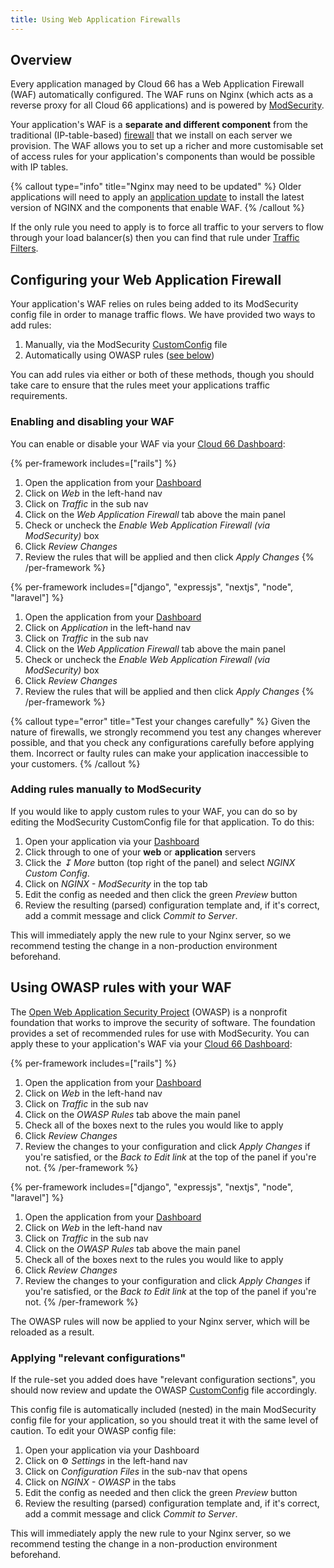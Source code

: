 ```yaml
---
title: Using Web Application Firewalls
---
```


## Overview

Every application managed by Cloud 66 has a Web Application Firewall (WAF) automatically configured. The WAF runs on Nginx (which acts as a reverse proxy for all Cloud 66 applications) and is powered by [ModSecurity](https://github.com/SpiderLabs/ModSecurity). 

Your application's WAF is a **separate and different component** from the traditional (IP-table-based) [firewall](/docs/security/firewall-rule) that we install on each server we provision. The WAF allows you to set up a richer and more customisable set of access rules for your application's components than would be possible with IP tables.

{% callout type="info" title="Nginx may need to be updated" %}
 Older applications will need to apply an [application update](/docs/build-and-config/application-updates) to install the latest version of NGINX and the components that enable WAF. 
{% /callout %}

If the only rule you need to apply is to force all traffic to your servers to flow through your load balancer(s) then you can find that rule under [Traffic Filters](/docs/networking/network-configuration).

## Configuring your Web Application Firewall

Your application's WAF relies on rules being added to its ModSecurity config file in order to manage traffic flows. We have provided two ways to add rules:

1. Manually, via the ModSecurity [CustomConfig](/docs/custom-config/custom-config) file
2. Automatically using OWASP rules ([see below](#using-owasp-rules-with-your-waf))

You can add rules via either or both of these methods, though you should take care to ensure that the rules meet your applications traffic requirements.

### Enabling and disabling your WAF

You can enable or disable your WAF via your [Cloud 66 Dashboard](https://app.cloud66.com/):

{% per-framework includes=["rails"] %}
1. Open the application from your [Dashboard](https://app.cloud66.com/dashboard)
2. Click on *Web* in the left-hand nav
3. Click on *Traffic* in the sub nav
4. Click on the *Web Application Firewall* tab above the main panel
5. Check or uncheck the *Enable Web Application Firewall (via ModSecurity)* box 
6. Click *Review Changes* 
7. Review the rules that will be applied and then click *Apply Changes* 
{% /per-framework %}

{% per-framework includes=["django", "expressjs", "nextjs", "node", "laravel"] %}
1. Open the application from your [Dashboard](https://app.cloud66.com/dashboard)
2. Click on *Application* in the left-hand nav
3. Click on *Traffic* in the sub nav
4. Click on the *Web Application Firewall* tab above the main panel
5. Check or uncheck the *Enable Web Application Firewall (via ModSecurity)* box 
6. Click *Review Changes* 
7. Review the rules that will be applied and then click *Apply Changes* 
{% /per-framework %}

{% callout type="error" title="Test your changes carefully" %}
Given the nature of firewalls, we strongly recommend you test any changes wherever possible, and that you check any configurations carefully before applying them. Incorrect or faulty rules can make your application inaccessible to your customers.
{% /callout %}

### Adding rules manually to ModSecurity

If you would like to apply custom rules to your WAF, you can do so by editing the ModSecurity CustomConfig file for that application. To do this:

1. Open your application via your [Dashboard](https://app.cloud66.com/)
2. Click through to one of your **web** or **application** servers
3. Click the *&#8615; More* button (top right of the panel) and select *NGINX Custom Config*.
4. Click on *NGINX - ModSecurity* in the top tab
5. Edit the config as needed and then click the green *Preview* button
6. Review the resulting (parsed) configuration template and, if it's correct, add a commit message and click *Commit to Server*.  

This will immediately apply the new rule to your Nginx server, so we recommend testing the change in a non-production environment beforehand. 

## Using OWASP rules with your WAF

The [Open Web Application Security Project](https://owasp.org/about/) (OWASP) is a nonprofit foundation that works to improve the security of software. The foundation provides a set of recommended rules for use with ModSecurity. You can apply these to your application's WAF via your [Cloud 66 Dashboard](https://app.cloud66.com/):

{% per-framework includes=["rails"] %}
1. Open the application from your [Dashboard](https://app.cloud66.com/dashboard)
2. Click on *Web* in the left-hand nav
3. Click on *Traffic* in the sub nav 
4. Click on the *OWASP Rules* tab above the main panel
6. Check all of the boxes next to the rules you would like to apply
7. Click *Review Changes* 
8. Review the changes to your configuration and click *Apply Changes* if you're satisfied, or the *Back to Edit link* at the top of the panel if you're not.
{% /per-framework %}

{% per-framework includes=["django", "expressjs", "nextjs", "node", "laravel"] %}
1. Open the application from your [Dashboard](https://app.cloud66.com/dashboard)
2. Click on *Web* in the left-hand nav
3. Click on *Traffic* in the sub nav 
4. Click on the *OWASP Rules* tab above the main panel
6. Check all of the boxes next to the rules you would like to apply
7. Click *Review Changes* 
8. Review the changes to your configuration and click *Apply Changes* if you're satisfied, or the *Back to Edit link* at the top of the panel if you're not.
{% /per-framework %}

The OWASP rules will now be applied to your Nginx server, which will be reloaded as a result. 

### Applying "relevant configurations"

If the rule-set you added does have "relevant configuration sections", you should now review and update the OWASP [CustomConfig](/docs/custom-config/custom-config) file accordingly. 

This config file is automatically included (nested) in the main ModSecurity config file for your application, so you should treat it with the same level of caution. To edit your OWASP config file: 

1. Open your application via your Dashboard
2. Click on ⚙️ *Settings* in the left-hand nav
3. Click on *Configuration Files* in the sub-nav that opens
4. Click on *NGINX - OWASP* in the tabs
5. Edit the config as needed and then click the green *Preview* button
6. Review the resulting (parsed) configuration template and, if it's correct, add a commit message and click *Commit to Server*.  

This will immediately apply the new rule to your Nginx server, so we recommend testing the change in a non-production environment beforehand.